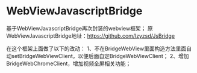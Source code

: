 # WebViewJavascriptBridge
基于WebViewJavascriptBridge再次封装的webview框架；
原WebViewJavascriptBridge地址：https://github.com/lzyzsd/JsBridge

在这个框架上面做了以下的改动：
1、不在BridgeWebView里面构造方法里面自动setBridgeWebViewClient，以便后面自定BridgeWebViewClient；
2、增加BridgeWebChromeClient，增加视频全屏相关功能；

